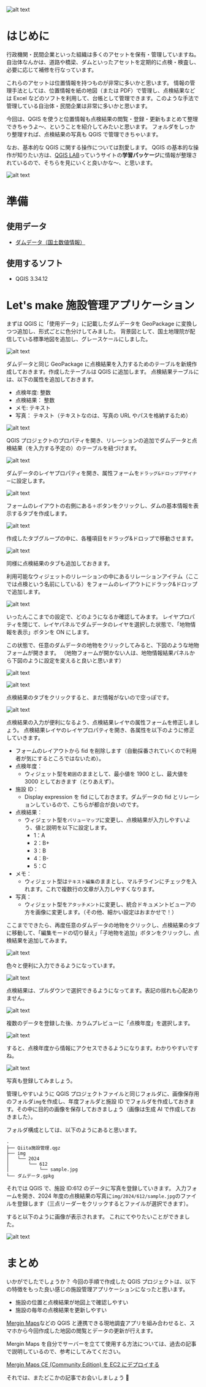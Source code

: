 <!--
title:   QGIS for Facility Management Applications - QGISを用いた施設管理アプリケーションの作成
tags:    GIS,QGIS
private: true
-->

![alt text](/images/20241204_QGISで施設管理アプリを作ろう/image-19.png)

# はじめに

行政機関・民間企業といった組織は多くのアセットを保有・管理していますね。
自治体なんかは、道路や橋梁、ダムといったアセットを定期的に点検・検査し、必要に応じて補修を行なっています。

これらのアセットは位置情報を持つものが非常に多いかと思います。
情報の管理手法としては、位置情報を紙の地図（または PDF）で管理し、点検結果などは Excel などのソフトを利用して、台帳として管理できます。このような手法で管理している自治体・民間企業は非常に多いかと思います。

今回は、QGIS を使うと位置情報も点検結果の閲覧・登録・更新もまとめて整理できちゃうよ〜、ということを紹介してみたいと思います。
フォルダをしっかり整理すれば、点検結果の写真も QGIS で管理できちゃいます。

なお、基本的な QGIS に関する操作については割愛します。
QGIS の基本的な操作が知りたい方は、[QGIS LAB](https://qgis.mierune.co.jp/)っていうサイトの**学習パッケージ**に情報が整理されているので、そちらを見にいくと良いかな〜、と思います。

![alt text](/images/20241204_QGISで施設管理アプリを作ろう/image.png)

# 準備

## 使用データ

- [ダムデータ（国土数値情報）](https://nlftp.mlit.go.jp/ksj/gml/datalist/KsjTmplt-W01.html)

## 使用するソフト

- QGIS 3.34.12

# Let's make 施設管理アプリケーション

まずは QGIS に「使用データ」に記載したダムデータを GeoPackage に変換しつつ追加し、形式ごとに色分けしてみました。
背景図として、国土地理院が配信している標準地図を追加し、グレースケールにしました。

![alt text](/images/20241204_QGISで施設管理アプリを作ろう/image-2.png)

ダムデータと同じ GeoPackage に点検結果を入力するためのテーブルを新規作成しておきます。作成したテーブルは QGIS に追加します。
点検結果テーブルには、以下の属性を追加しておきます。

- 点検年度: 整数
- 点検結果： 整数
- メモ: テキスト
- 写真： テキスト（テキストなのは、写真の URL やパスを格納するため）

![alt text](/images/20241204_QGISで施設管理アプリを作ろう/image-3.png)

QGIS プロジェクトのプロパティを開き、リレーションの追加でダムデータと点検結果（を入力する予定の）のテーブルを紐づけます。

![alt text](/images/20241204_QGISで施設管理アプリを作ろう/image-4.png)

ダムデータのレイヤプロパティを開き、属性フォームを`ドラッグ&ドロップデザイナー`に設定します。

![alt text](/images/20241204_QGISで施設管理アプリを作ろう/image-5.png)

フォームのレイアウトの右側にある`＋`ボタンをクリックし、ダムの基本情報を表示するタブを作成します。

![alt text](/images/20241204_QGISで施設管理アプリを作ろう/image-6.png)

作成したタブグループの中に、各種項目をドラッグ&ドロップで移動させます。

![alt text](/images/20241204_QGISで施設管理アプリを作ろう/image-7.png)

同様に点検結果のタブも追加しておきます。

利用可能なウィジェットのリレーションの中にあるリレーションアイテム（ここでは点検という名前にしている）をフォームのレイアウトにドラック&ドロップで追加します。

![alt text](/images/20241204_QGISで施設管理アプリを作ろう/image-8.png)

いったんここまでの設定で、どのようになるか確認してみます。
レイヤプロパティを閉じて、レイヤパネルでダムデータのレイヤを選択した状態で、「地物情報を表示」ボタンを ON にします。

この状態で、任意のダムデータの地物をクリックしてみると、下図のような地物フォームが開きます。
（地物フォームが開かない人は、地物情報結果パネルから下図のように設定を変えると良いと思います）

![alt text](/images/20241204_QGISで施設管理アプリを作ろう/image-10.png)

![alt text](/images/20241204_QGISで施設管理アプリを作ろう/image-11.png)

点検結果のタブをクリックすると、まだ情報がないので空っぽです。

![alt text](/images/20241204_QGISで施設管理アプリを作ろう/image-12.png)

点検結果の入力が便利になるよう、点検結果レイヤの属性フォームを修正しましょう。
点検結果レイヤのレイヤプロパティを開き、各属性を以下のように修正していきます。

- フォームのレイアウトから fid を削除します（自動採番されていくので利用者が気にするところではないため）。
- 点検年度：
  - ウィジェット型を`範囲`のままとして、最小値を 1900 とし、最大値を 3000 としておきます（とりあえず）。
- 施設 ID：
  - Display expression を fid にしておきます。ダムデータの fid とリレーションしているので、こちらが都合が良いのです。
- 点検結果：
  - ウィジェット型を`バリューマップ`に変更し、点検結果が入力しやすいよう、値と説明を以下に設定します。
    - 1：A
    - 2：B+
    - 3：B
    - 4：B-
    - 5：C
- メモ：
  - ウィジェット型は`テキスト編集`のままとし、マルチラインにチェックを入れます。これで複数行の文章が入力しやすくなります。
- 写真：
  - ウィジェット型を`アタッチメント`に変更し、統合ドキュメントビューアの方を画像に変更します。（その他、細かい設定はおまかせで！）

ここまでできたら、再度任意のダムデータの地物をクリックし、点検結果のタブに移動して、「編集モードの切り替え」「子地物を追加」ボタンをクリックし、点検結果を追加してみます。

![alt text](/images/20241204_QGISで施設管理アプリを作ろう/image-13.png)

色々と便利に入力できるようになっています。

![alt text](/images/20241204_QGISで施設管理アプリを作ろう/image-14.png)

点検結果は、プルダウンで選択できるようになってます。表記の揺れも心配ありません。

![alt text](/images/20241204_QGISで施設管理アプリを作ろう/image-15.png)

複数のデータを登録した後、カラムプレビューに「点検年度」を選択します。

![alt text](/images/20241204_QGISで施設管理アプリを作ろう/image-17.png)

すると、点検年度から情報にアクセスできるようになります。わかりやすいですね。

![alt text](/images/20241204_QGISで施設管理アプリを作ろう/image-16.png)

写真も登録してみましょう。

管理しやすいように QGIS プロジェクトファイルと同じフォルダに、画像保存用のフォルダ`img`を作成し、年度フォルダと施設 ID でフォルダを作成しておきます。その中に目的の画像を保存しておきましょう（画像は生成 AI で作成しておきました）。

フォルダ構成としては、以下のようにあると思います。

```
.
├── Qiita施設管理.qgz
├── img
│   └── 2024
│       └── 612
│           └── sample.jpg
└── ダムデータ.gpkg
```

それでは QGIS で、施設 ID:612 のデータに写真を登録していきます。
入力フォームを開き、2024 年度の点検結果の写真に`img/2024/612/sample.jpg`のファイルを登録します（三点リーダーをクリックするとファイルが選択できます）。

すると以下のように画像が表示されます。
これにてやりたいことができました。

![alt text](/images/20241204_QGISで施設管理アプリを作ろう/image-18.png)

# まとめ

いかがでしたでしょうか？
今回の手順で作成した QGIS プロジェクトは、以下の特徴をもった良い感じの施設管理アプリケーションになったと思います。

- 施設の位置と点検結果が地図上で確認しやすい
- 施設の毎年の点検結果を更新しやすい

[Mergin Maps](https://merginmaps.com/)などの QGIS と連携できる現地調査アプリを組み合わせると、スマホから今回作成した地図の閲覧とデータの更新が行えます。

Mergin Maps を自分でサーバーを立てて使用する方法については、過去の記事で説明しているので、参考にしてみてください。

[Mergin Maps CE (Community Edition) を EC2 にデプロイする](https://qiita.com/KEI_YAMA/items/96bc6f6876bbe33f7144)

それでは、またどこかの記事でお会いしましょう 👋
